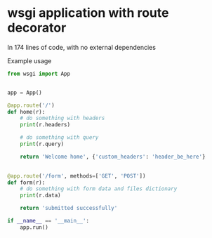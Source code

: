 wsgi application with route decorator
=====================================

In 174 lines of code, with no external dependencies

Example usage
``` python
from wsgi import App


app = App()

@app.route('/')
def home(r):
    # do something with headers
    print(r.headers)

    # do something with query
    print(r.query)

    return 'Welcome home', {'custom_headers': 'header_be_here'}
    

@app.route('/form', methods=['GET', 'POST'])
def form(r):
    # do something with form data and files dictionary
    print(r.data)

    return 'submitted successfully'

if __name__ == '__main__':
    app.run()

```
